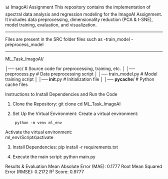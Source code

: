 📊 ImagoAI Assignment
This repository contains the implementation of spectral data analysis and regression modeling for the ImagoAI Assignment. It includes data preprocessing, dimensionality reduction (PCA & t-SNE), model training, evaluation, and visualization.

---------------------------------



Files are present in the SRC folder
files such as 
-train_model
-preprocess_model



-------------------------------------------

ML_Task_ImagoAI/

│── src/                   # Source code for preprocessing, training, etc.
│   │── preprocess.py      # Data preprocessing script
│   │── train_model.py     # Model training script
│   │── __init__.py        # Initialization file
│   │── __pycache__/       # Python cache files





Instructions to Install Dependencies and Run the Code


1. Clone the Repository:
    git clone <repository-url>
    cd ML_Task_ImagoAI



2. Set Up the Virtual Environment:
    Create a virtual environment:

        python -m venv ml_env




Activate the virtual environment:   
       ml_env\Scripts\activate




3. Install Dependencies:
        pip install -r requirements.txt


4. Execute the main script:
    python main.py




Results & Evaluation
Mean Absolute Error (MAE): 0.1777
Root Mean Squared Error (RMSE): 0.2172
R² Score: 0.9777